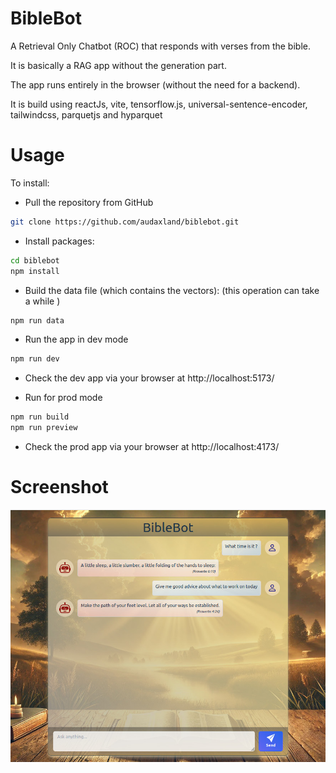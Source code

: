 # BibleBot

A Retrieval Only Chatbot (ROC) that responds with verses from the bible.

It is basically a RAG app without the generation part.

The app runs entirely in the browser (without the need for a backend).

It is build using reactJs, vite, tensorflow.js, universal-sentence-encoder, tailwindcss, parquetjs and hyparquet

# Usage

To install:

- Pull the repository from GitHub
```bash
git clone https://github.com/audaxland/biblebot.git
```

- Install packages:
```bash
cd biblebot
npm install
```

- Build the data file (which contains the vectors):
   (this operation can take a while )
```bash
npm run data
```

- Run the app in dev mode
```bash
npm run dev
```

- Check the dev app via your browser at http://localhost:5173/

- Run for prod mode
```bash
npm run build
npm run preview
```

- Check the prod app via your browser at http://localhost:4173/

# Screenshot

![BibleBot Screenshot](biblebotScreenshot.jpg)